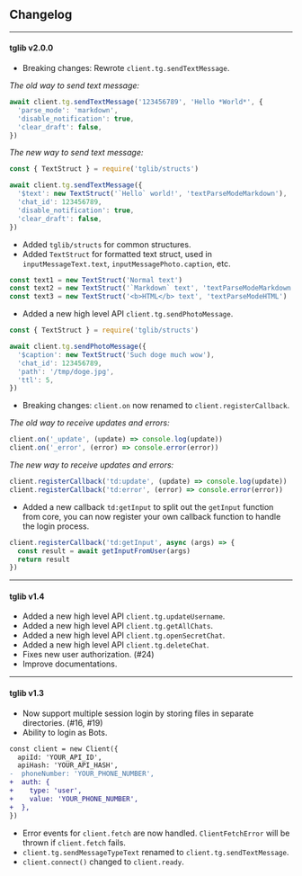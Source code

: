 ## Changelog

-----

#### tglib v2.0.0

- Breaking changes: Rewrote `client.tg.sendTextMessage`.

*The old way to send text message:*
```js
await client.tg.sendTextMessage('123456789', 'Hello *World*', {
  'parse_mode': 'markdown',
  'disable_notification': true,
  'clear_draft': false,
})
```
*The new way to send text message:*
```js
const { TextStruct } = require('tglib/structs')

await client.tg.sendTextMessage({
  '$text': new TextStruct('`Hello` world!', 'textParseModeMarkdown'),
  'chat_id': 123456789,
  'disable_notification': true,
  'clear_draft': false,
})
```
- Added `tglib/structs` for common structures.
- Added `TextStruct` for formatted text struct, used in `inputMessageText.text`, `inputMessagePhoto.caption`, etc.
```js
const text1 = new TextStruct('Normal text')
const text2 = new TextStruct('`Markdown` text', 'textParseModeMarkdown')
const text3 = new TextStruct('<b>HTML</b> text', 'textParseModeHTML')
```
- Added a new high level API `client.tg.sendPhotoMessage`.
```js
const { TextStruct } = require('tglib/structs')

await client.tg.sendPhotoMessage({
  '$caption': new TextStruct('Such doge much wow'),
  'chat_id': 123456789,
  'path': '/tmp/doge.jpg',
  'ttl': 5,
})
```
- Breaking changes: `client.on` now renamed to `client.registerCallback`.

*The old way to receive updates and errors:*
```js
client.on('_update', (update) => console.log(update))
client.on('_error', (error) => console.error(error))
```

*The new way to receive updates and errors:*
```js
client.registerCallback('td:update', (update) => console.log(update))
client.registerCallback('td:error', (error) => console.error(error))
```
- Added a new callback `td:getInput` to split out the `getInput` function from core, you can now register your own callback function to handle the login process.
```js
client.registerCallback('td:getInput', async (args) => {
  const result = await getInputFromUser(args)
  return result
})
```
-----

#### tglib v1.4

- Added a new high level API `client.tg.updateUsername`.
- Added a new high level API `client.tg.getAllChats`.
- Added a new high level API `client.tg.openSecretChat`.
- Added a new high level API `client.tg.deleteChat`.
- Fixes new user authorization. (#24)
- Improve documentations.

-----

#### tglib v1.3

- Now support multiple session login by storing files in separate directories. (#16, #19)
- Ability to login as Bots.
```diff
const client = new Client({
  apiId: 'YOUR_API_ID',
  apiHash: 'YOUR_API_HASH',
-  phoneNumber: 'YOUR_PHONE_NUMBER',
+  auth: {
+    type: 'user',
+    value: 'YOUR_PHONE_NUMBER',
+  },
})
```
- Error events for `client.fetch` are now handled. `ClientFetchError` will be thrown if `client.fetch` fails.
- `client.tg.sendMessageTypeText` renamed to `client.tg.sendTextMessage`.
- `client.connect()` changed to `client.ready`.
